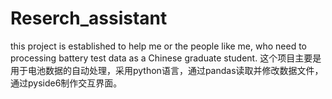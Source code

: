 # Reserch_assistant
this project is established to help me or the people like me, who need to processing battery test data as a Chinese graduate student.
这个项目主要是用于电池数据的自动处理，采用python语言，通过pandas读取并修改数据文件，通过pyside6制作交互界面。
